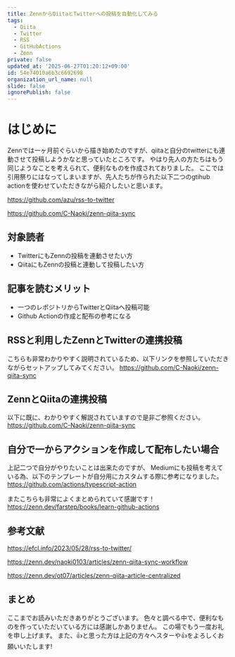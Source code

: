 ```yaml
---
title: ZennからQiitaとTwitterへの投稿を自動化してみる
tags:
  - Qiita
  - Twitter
  - RSS
  - GitHubActions
  - Zenn
private: false
updated_at: '2025-06-27T01:20:12+09:00'
id: 54e74010a6b3c6692698
organization_url_name: null
slide: false
ignorePublish: false
---
```


# はじめに
Zennでは一ヶ月前ぐらいから描き始めたのですが、qiitaと自分のtwitterにも連動させて投稿しようかなと思っていたところです。
やはり先人の方たちはもう同じようなことを考えられて、便利なものを作成されておりました。
ここでは引用祭りにはなってしまいますが、先人たちが作られた以下二つのgtihub actionを使わせていただきながら紹介したいと思います。

https://github.com/azu/rss-to-twitter

https://github.com/C-Naoki/zenn-qiita-sync

## 対象読者
- TwitterにもZennの投稿を連動させたい方
- QiitaにもZennの投稿と連動して投稿したい方

## 記事を読むメリット
- 一つのレポジトリからTwitterとQiitaへ投稿可能
- Github Actionの作成と配布の参考になる

## RSSと利用したZennとTwitterの連携投稿
こちらも非常わかりやすく説明されているため、以下リンクを参照していただきながらセットアップしてみてください。
https://github.com/C-Naoki/zenn-qiita-sync

## ZennとQiitaの連携投稿
以下に既に、わかりやすく解説されていますので是非ご参照ください。
https://github.com/C-Naoki/zenn-qiita-sync

## 自分で一からアクションを作成して配布したい場合
上記二つで自分がやりたいことは出来たのですが、
Mediumにも投稿を考えている為、以下のテンプレートが自分用にカスタムする際に参考になりました。
https://github.com/actions/typescript-action

またこちらも非常によくまとめられていて感謝です！
https://zenn.dev/farstep/books/learn-github-actions


## 参考文献

https://efcl.info/2023/05/28/rss-to-twitter/

https://zenn.dev/naoki0103/articles/zenn-qiita-sync-workflow

https://zenn.dev/ot07/articles/zenn-qiita-article-centralized

## まとめ
ここまでお読みいただきありがとうございます。
色々と調べる中で、便利なものを作っていただいている方には感謝しかありません。
この場でもう一度お礼を申し上げます。
また、👍と思った方は上記の方々へスターや👍をよろしくお願いいたします!
